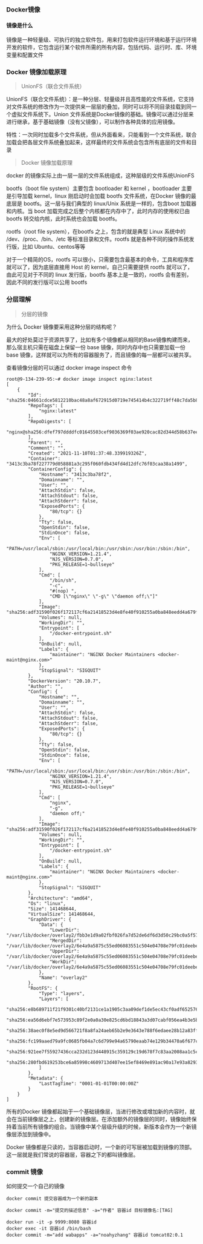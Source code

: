 ### Docker镜像

#### 镜像是什么

镜像是一种轻量级、可执行的独立软件包，用来打包软件运行环境和基于运行环境开发的软件，它包含运行某个软件所需的所有内容，包括代码、运行时、库、环境变量和配置文件

### Docker 镜像加载原理

> UnionFS（联合文件系统）

UnionFS（联合文件系统）：是一种分层、轻量级并且高性能的文件系统，它支持对文件系统的修改作为一次提供来一层层的叠加，同时可以将不同目录挂载到同一个虚拟文件系统下。Union 文件系统是Docker镜像的基础。镜像可以通过分层来进行继承，基于基础镜像（没有父镜像），可以制作各种具体的应用镜像。

特性：一次同时加载多个文件系统，但从外面看来，只能看到一个文件系统，联合加载会把各层文件系统叠加起来，这样最终的文件系统会包含所有底层的文件和目录

> Docker 镜像加载原理

docker 的镜像实际上由一层一层的文件系统组成，这种层级的文件系统UnionFS

bootfs（boot file system）主要包含 bootloader 和 kernel ，bootloader 主要是引导加载 kernel，linux 刚启动时会加载 bootfs 文件系统，在Docker 镜像的最底层是 bootfs。这一层与我们典型的 linux/Unix 系统是一样的，包含boot 加载器和内核。当 boot 加载完成之后整个内核都在内存中了，此时内存的使用权已由 bootfs 转交给内核，此时系统也会加载 bootfs。

rootfs（root file system），在bootfs 之上，包含的就是典型 Linux 系统中的 /dev、/proc、/bin、/etc 等标准目录和文件。rootfs 就是各种不同的操作系统发行版，比如 Ubuntu、centos等等

对于一个精简的OS，rootfs 可以很小，只需要包含最基本的命令，工具和程序库就可以了，因为底层直接用 Host 的 kernel，自己只需要提供 rootfs 就可以了，由此可见对于不同的 linux 发行版，bootfs 基本上是一致的，rootfs 会有差别，因此不同的发行版可以公用 bootfs

### 分层理解

> 分层的镜像

为什么 Docker 镜像要采用这种分层的结构呢？

最大的好处莫过于资源共享了，比如有多个镜像都从相同的Base镜像构建而来，那么宿主机只需在磁盘上保留一份 base 镜像，同时内存中也只需要加载一份 base 镜像，这样就可以为所有的容器服务了，而且镜像的每一层都可以被共享。

查看镜像分层的可以通过 docker image inspect 命令

```shell
root@9-134-239-95:~# docker image inspect nginx:latest
[
    {
        "Id": "sha256:04661cdce5812210bac48a8af672915d0719e745414b4c322719ff48c7da5b83",
        "RepoTags": [
            "nginx:latest"
        ],
        "RepoDigests": [
            "nginx@sha256:dfef797ddddfc01645503cef9036369f03ae920cac82d344d58b637ee861fda1"
        ],
        "Parent": "",
        "Comment": "",
        "Created": "2021-11-10T01:37:48.339919326Z",
        "Container": "3413c3ba78f227779d058881a3c295f060fdb434fd4d12dfc76f03caa38a1499",
        "ContainerConfig": {
            "Hostname": "3413c3ba78f2",
            "Domainname": "",
            "User": "",
            "AttachStdin": false,
            "AttachStdout": false,
            "AttachStderr": false,
            "ExposedPorts": {
                "80/tcp": {}
            },
            "Tty": false,
            "OpenStdin": false,
            "StdinOnce": false,
            "Env": [
                "PATH=/usr/local/sbin:/usr/local/bin:/usr/sbin:/usr/bin:/sbin:/bin",
                "NGINX_VERSION=1.21.4",
                "NJS_VERSION=0.7.0",
                "PKG_RELEASE=1~bullseye"
            ],
            "Cmd": [
                "/bin/sh",
                "-c",
                "#(nop) ",
                "CMD [\"nginx\" \"-g\" \"daemon off;\"]"
            ],
            "Image": "sha256:adf31590f026f172117cf6a21418523d4e8fe40f910255a0ba848eedd4a679f2",
            "Volumes": null,
            "WorkingDir": "",
            "Entrypoint": [
                "/docker-entrypoint.sh"
            ],
            "OnBuild": null,
            "Labels": {
                "maintainer": "NGINX Docker Maintainers <docker-maint@nginx.com>"
            },
            "StopSignal": "SIGQUIT"
        },
        "DockerVersion": "20.10.7",
        "Author": "",
        "Config": {
            "Hostname": "",
            "Domainname": "",
            "User": "",
            "AttachStdin": false,
            "AttachStdout": false,
            "AttachStderr": false,
            "ExposedPorts": {
                "80/tcp": {}
            },
            "Tty": false,
            "OpenStdin": false,
            "StdinOnce": false,
            "Env": [
                "PATH=/usr/local/sbin:/usr/local/bin:/usr/sbin:/usr/bin:/sbin:/bin",
                "NGINX_VERSION=1.21.4",
                "NJS_VERSION=0.7.0",
                "PKG_RELEASE=1~bullseye"
            ],
            "Cmd": [
                "nginx",
                "-g",
                "daemon off;"
            ],
            "Image": "sha256:adf31590f026f172117cf6a21418523d4e8fe40f910255a0ba848eedd4a679f2",
            "Volumes": null,
            "WorkingDir": "",
            "Entrypoint": [
                "/docker-entrypoint.sh"
            ],
            "OnBuild": null,
            "Labels": {
                "maintainer": "NGINX Docker Maintainers <docker-maint@nginx.com>"
            },
            "StopSignal": "SIGQUIT"
        },
        "Architecture": "amd64",
        "Os": "linux",
        "Size": 141468644,
        "VirtualSize": 141468644,
        "GraphDriver": {
            "Data": {
                "LowerDir": "/var/lib/docker/overlay2/fbb3e1d9a02fbf026fa7d52de6df6d3d50c29bc0a5f57bd3cf6ddb229e9d349b/diff:/var/lib/docker/overlay2/5d8daf1b88dfbef72dcb7d8d67c318f2c3607727bf9d4acff67341f5494e2f34/diff:/var/lib/docker/overlay2/5507e879d75026c5aaddb86428f802e4be2ed5794b713e073e8e9e33f95cb7c7/diff:/var/lib/docker/overlay2/1cbe7241431c8819ac67eeb7cdcb2c8fba8c1ed42a5fa8732faea6f7611b2f73/diff:/var/lib/docker/overlay2/de820af03e458740277fa88d6044a541394fee65e8589ee229ab529d71afa016/diff",
                "MergedDir": "/var/lib/docker/overlay2/6e4a9a5875c55ed06083551c504e04708e79fc01deebe5476b2747d0ffe554be/merged",
                "UpperDir": "/var/lib/docker/overlay2/6e4a9a5875c55ed06083551c504e04708e79fc01deebe5476b2747d0ffe554be/diff",
                "WorkDir": "/var/lib/docker/overlay2/6e4a9a5875c55ed06083551c504e04708e79fc01deebe5476b2747d0ffe554be/work"
            },
            "Name": "overlay2"
        },
        "RootFS": {
            "Type": "layers",
            "Layers": [
                "sha256:e8b689711f21f9301c40bf2131ce1a1905c3aa09def1de5ec43cf0adf652576e",
                "sha256:ea56d6ebf7e573953c89f2e0a0a30e825cd6bd18843a3d07cabf056ea4b3e5b6",
                "sha256:38aec0f8e5ed9d566721f8a8fa24aeb65b2e9e3643e788f6edaee28b12a83ffc",
                "sha256:fc199aaed79a9fc0685fb04a7c6d799e94a65790eaab74e129b34470a6f677c1",
                "sha256:921ee7f55927436cca232d123d448915c359129c19d678f7c83aa2008aa1c5ca",
                "sha256:280fbd619253bce6a85998c4609713d407ee15ef8469e891ac90a17e93a8293d"
            ]
        },
        "Metadata": {
            "LastTagTime": "0001-01-01T00:00:00Z"
        }
    }
]
```

所有的Docker 镜像都起始于一个基础镜像层，当进行修改或增加新的内容时，就会在当前镜像层之上，创建新的镜像层。在添加额外的镜像层的同时，镜像始终保持着当前所有镜像的组合。当镜像中某个层级升级的时候，新版本会作为一个新镜像层添加到镜像中。

Docker 镜像都是只读的，当容器启动时，一个新的可写层被加载到镜像的顶部。这一层就是我们常说的容器层，容器之下的都叫镜像层。

### commit 镜像

如何提交一个自己的镜像

```shell
docker commit 提交容器成为一个新的副本

docker commit -m="提交的描述信息" -a="作者" 容器id 目标镜像名:[TAG] 
```

```shell
docker run -it -p 9999:8080 容器id 
docker exec -it 容器id /bin/bash
docker commit -m="add wabapps" -a="noahyzhang" 容器id tomcat02:0.1 
```



